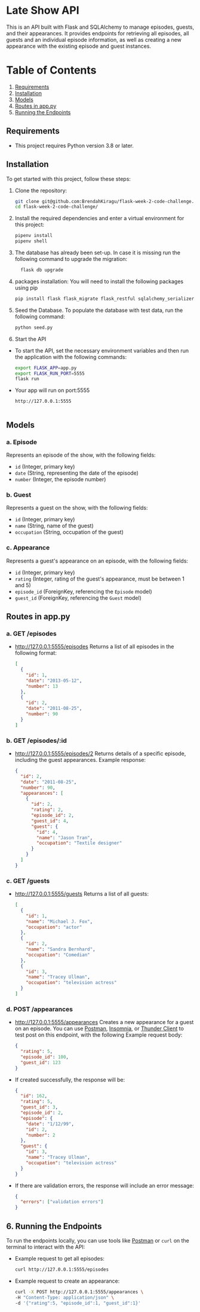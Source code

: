# Late Show API
This is an API built with Flask and SQLAlchemy to manage episodes, guests, and their appearances. It provides endpoints for retrieving all episodes, all guests and an individual episode information, as well as creating a new appearance with the existing episode and guest instances.

# Table of Contents
1. [Requirements](#requirements)
2. [Installation](#installation)
3. [Models](#models)
4. [Routes in app.py](#routes-in-app.py)
5. [Running the Endpoints](#running-the-endpoints)

## Requirements
- This project requires Python version 3.8 or later.

## Installation
To get started with this project, follow these steps:

1. Clone the repository:
    ```bash
    git clone git@github.com:BrendahKiragu/flask-week-2-code-challenge.git
    cd flask-week-2-code-challenge/
    ```
2. Install the required dependencies and enter a virtual environment for this project:
    ```bash
    pipenv install 
    pipenv shell
    ```
3. The database has already been set-up. In case it is missing run the following command to upgrade the migration:
    ```bash
      flask db upgrade
    ```
4. packages installation: You will need to install the following packages using pip
    ```bash
    pip install flask flask_migrate flask_restful sqlalchemy_serializer faker
    ```

4. Seed the Database. To populate the database with test data, run the following command:
    ```bash
    python seed.py
    ```  

5. Start the API
- To start the API, set the necessary environment variables and then run the application with the following commands:
     ```bash
     export FLASK_APP=app.py
     export FLASK_RUN_PORT=5555
     flask run
     ```
- Your app will run on port:5555
    ```arduino
    http://127.0.0.1:5555


## Models
### a. Episode
Represents an episode of the show, with the following fields:
- `id` (Integer, primary key)
- `date` (String, representing the date of the episode)
- `number` (Integer, the episode number)

### b. Guest
Represents a guest on the show, with the following fields:
- `id` (Integer, primary key)
- `name` (String, name of the guest)
- `occupation` (String, occupation of the guest)

### c. Appearance
Represents a guest's appearance on an episode, with the following fields:
- `id` (Integer, primary key)
- `rating` (Integer, rating of the guest's appearance, must be between 1 and 5)
- `episode_id` (ForeignKey, referencing the `Episode` model)
- `guest_id` (ForeignKey, referencing the `Guest` model)

## Routes in app.py
### a. GET /episodes
- http://127.0.0.1:5555/episodes Returns a list of all episodes in the following format:
    ```json
    [
      {
        "id": 1,
        "date": "2013-05-12",
        "number": 13
      },
      {
        "id": 2,
        "date": "2011-08-25",
        "number": 90
      }
    ]
    ```

### b. GET /episodes/:id
- http://127.0.0.1:5555/episodes/2 Returns details of a specific episode, including the guest appearances. Example response:
    ```json
    {
      "id": 2,
      "date": "2011-08-25",
      "number": 90,
      "appearances": [
        {
          "id": 2,
          "rating": 2,
          "episode_id": 2,
          "guest_id": 4,
          "guest": {
            "id": 4,
            "name": "Jason Tran",
            "occupation": "Textile designer"
          }
        }
      ]
    }
    ```

### c. GET /guests
- http://127.0.0.1:5555/guests Returns a list of all guests:
    ```json
    [
      {
        "id": 1,
        "name": "Michael J. Fox",
        "occupation": "actor"
      },
      {
        "id": 2,
        "name": "Sandra Bernhard",
        "occupation": "Comedian"
      },
      {
        "id": 3,
        "name": "Tracey Ullman",
        "occupation": "television actress"
      }
    ]
    ```

### d. POST /appearances
- http://127.0.0.1:5555/appearances Creates a new appearance for a guest on an episode. You can use [Postman](https://postman.com), [Insomnia](https://insomnia.rest), or [Thunder Client](https://www.thunderclient.com) to test post on this endpoint, with the following Example request body:
    ```json
    {
      "rating": 5,
      "episode_id": 100,
      "guest_id": 123
    }
    ```

- If created successfully, the response will be:
    ```json
    {
      "id": 162,
      "rating": 5,
      "guest_id": 3,
      "episode_id": 2,
      "episode": {
        "date": "1/12/99",
        "id": 2,
        "number": 2
      },
      "guest": {
        "id": 3,
        "name": "Tracey Ullman",
        "occupation": "television actress"
      }
    }
    ```

- If there are validation errors, the response will include an error message:
    ```json
    {
      "errors": ["validation errors"]
    }
    ```

## 6. Running the Endpoints
To run the endpoints locally, you can use tools like [Postman](https://www.postman.com/) or `curl` on the terminal to interact with the API:

- Example request to get all episodes:
    ```bash
    curl http://127.0.0.1:5555/episodes
    ```

- Example request to create an appearance:
    ```bash
    curl -X POST http://127.0.0.1:5555/appearances \
    -H "Content-Type: application/json" \
    -d '{"rating":5, "episode_id":1, "guest_id":1}'
    ```
